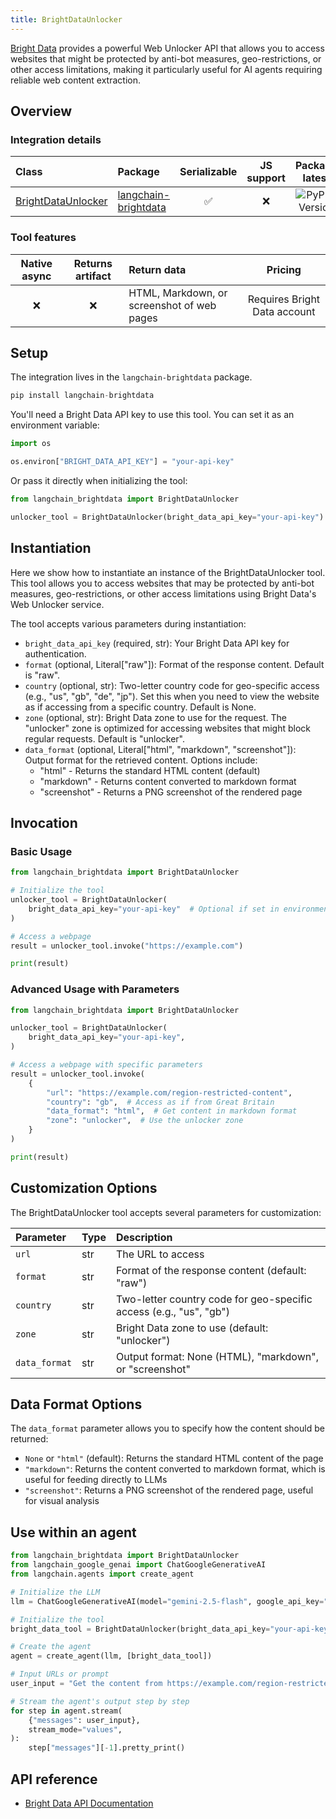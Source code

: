 ```yaml
---
title: BrightDataUnlocker
---
```


[Bright Data](https://brightdata.com/) provides a powerful Web Unlocker API that allows you to access websites that might be protected by anti-bot measures, geo-restrictions, or other access limitations, making it particularly useful for AI agents requiring reliable web content extraction.

## Overview

### Integration details


|Class|Package|Serializable|JS support|Package latest|
|:--|:--|:-:|:-:|:-:|
|[BrightDataUnlocker](https://pypi.org/project/langchain-brightdata/)|[langchain-brightdata](https://pypi.org/project/langchain-brightdata/)|✅|❌|![PyPI - Version](https://img.shields.io/pypi/v/langchain-brightdata?style=flat-square&label=%20)|


### Tool features

|Native async|Returns artifact|Return data|Pricing|
|:-:|:-:|:--|:-:|
|❌|❌|HTML, Markdown, or screenshot of web pages|Requires Bright Data account|


## Setup

The integration lives in the `langchain-brightdata` package.


```python
pip install langchain-brightdata
```

You'll need a Bright Data API key to use this tool. You can set it as an environment variable:


```python
import os

os.environ["BRIGHT_DATA_API_KEY"] = "your-api-key"
```

Or pass it directly when initializing the tool:


```python
from langchain_brightdata import BrightDataUnlocker

unlocker_tool = BrightDataUnlocker(bright_data_api_key="your-api-key")
```

## Instantiation

Here we show how to instantiate an instance of the BrightDataUnlocker tool. This tool allows you to access websites that may be protected by anti-bot measures, geo-restrictions, or other access limitations using Bright Data's Web Unlocker service.

The tool accepts various parameters during instantiation:

- `bright_data_api_key` (required, str): Your Bright Data API key for authentication.
- `format` (optional, Literal["raw"]): Format of the response content. Default is "raw".
- `country` (optional, str): Two-letter country code for geo-specific access (e.g., "us", "gb", "de", "jp"). Set this when you need to view the website as if accessing from a specific country. Default is None.
- `zone` (optional, str): Bright Data zone to use for the request. The "unlocker" zone is optimized for accessing websites that might block regular requests. Default is "unlocker".
- `data_format` (optional, Literal["html", "markdown", "screenshot"]): Output format for the retrieved content. Options include:
    - "html" - Returns the standard HTML content (default)
    - "markdown" - Returns content converted to markdown format
    - "screenshot" - Returns a PNG screenshot of the rendered page

## Invocation

### Basic Usage


```python
from langchain_brightdata import BrightDataUnlocker

# Initialize the tool
unlocker_tool = BrightDataUnlocker(
    bright_data_api_key="your-api-key"  # Optional if set in environment variables
)

# Access a webpage
result = unlocker_tool.invoke("https://example.com")

print(result)
```

### Advanced Usage with Parameters


```python
from langchain_brightdata import BrightDataUnlocker

unlocker_tool = BrightDataUnlocker(
    bright_data_api_key="your-api-key",
)

# Access a webpage with specific parameters
result = unlocker_tool.invoke(
    {
        "url": "https://example.com/region-restricted-content",
        "country": "gb",  # Access as if from Great Britain
        "data_format": "html",  # Get content in markdown format
        "zone": "unlocker",  # Use the unlocker zone
    }
)

print(result)
```

## Customization Options

The BrightDataUnlocker tool accepts several parameters for customization:

|Parameter|Type|Description|
|:--|:--|:--|
|`url`|str|The URL to access|
|`format`|str|Format of the response content (default: "raw")|
|`country`|str|Two-letter country code for geo-specific access (e.g., "us", "gb")|
|`zone`|str|Bright Data zone to use (default: "unlocker")|
|`data_format`|str|Output format: None (HTML), "markdown", or "screenshot"|


## Data Format Options

The `data_format` parameter allows you to specify how the content should be returned:

- `None` or `"html"` (default): Returns the standard HTML content of the page
- `"markdown"`: Returns the content converted to markdown format, which is useful for feeding directly to LLMs
- `"screenshot"`: Returns a PNG screenshot of the rendered page, useful for visual analysis

## Use within an agent


```python
from langchain_brightdata import BrightDataUnlocker
from langchain_google_genai import ChatGoogleGenerativeAI
from langchain.agents import create_agent

# Initialize the LLM
llm = ChatGoogleGenerativeAI(model="gemini-2.5-flash", google_api_key="your-api-key")

# Initialize the tool
bright_data_tool = BrightDataUnlocker(bright_data_api_key="your-api-key")

# Create the agent
agent = create_agent(llm, [bright_data_tool])

# Input URLs or prompt
user_input = "Get the content from https://example.com/region-restricted-page - access it from GB"

# Stream the agent's output step by step
for step in agent.stream(
    {"messages": user_input},
    stream_mode="values",
):
    step["messages"][-1].pretty_print()
```

## API reference

- [Bright Data API Documentation](https://docs.brightdata.com/scraping-automation/web-unlocker/introduction)
